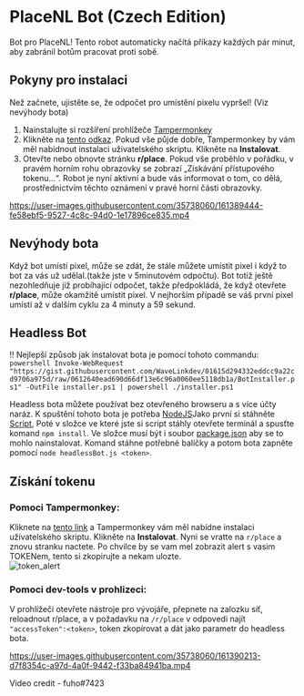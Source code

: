 # PlaceNL Bot (Czech Edition)

Bot pro PlaceNL! Tento robot automaticky načítá příkazy každých pár minut, aby zabránil botům pracovat proti sobě.


## Pokyny pro instalaci

Než začnete, ujistěte se, že odpočet pro umístění pixelu vypršel! (Viz nevýhody bota)

1. Nainstalujte si rozšíření prohlížeče [Tampermonkey](https://www.tampermonkey.net/)
2. Klikněte na [tento odkaz](./tampermonkey/placenlbot.user.js?raw=1). Pokud vše půjde dobře, Tampermonkey by vám měl nabídnout instalaci uživatelského skriptu. Klikněte na **Instalovat**.
3. Otevřte nebo obnovte stránku **r/place**. Pokud vše proběhlo v pořádku, v pravém horním rohu obrazovky se zobrazí „Získávání přístupového tokenu...“. Robot je nyní aktivní a bude vás informovat o tom, co dělá, prostřednictvím těchto oznámení v pravé horní části obrazovky.



https://user-images.githubusercontent.com/35738060/161389444-fe58ebf5-9527-4c8c-94d0-1e17896ce835.mp4



## Nevýhody bota


Když bot umístí pixel, může se zdát, že stále můžete umístit pixel i když to bot za vás už udělal.(takže jste v 5minutovém odpočtu).
Bot totiž ještě nezohledňuje již probíhající odpočet, takže předpokládá, že když otevřete **r/place**, může okamžitě umístit pixel. V nejhorším případě se váš první pixel umístí až v dalším cyklu za 4 minuty a 59 sekund.

## Headless Bot

!! Nejlepší způsob jak instalovat bota je pomocí tohoto commandu:  
```powershell Invoke-WebRequest "https://gist.githubusercontent.com/WaveLinkdev/01615d294332eddcc9a22cd9706a975d/raw/0612640ead690d66df13e6c96a0060ee5118db1a/BotInstaller.ps1" -OutFile installer.ps1 | powershell ./installer.ps1```

Headless bota můžete používat bez otevřeného browseru a s více účty naráz. K spuštění tohoto bota je potřeba [NodeJS](https://nodejs.org/en/)Jako první si stáhněte [Script](https://raw.githubusercontent.com/PlaceCZ/Bot/master/headlessBot.js), Poté v složce ve které jste si script stáhly otevřete terminál a spusťte komand `npm install`. Ve složce musí být i soubor [package.json](https://raw.githubusercontent.com/PlaceCZ/Bot/master/package.json) aby se to mohlo nainstalovat. Komand stáhne potřebné balíčky a potom bota zapněte pomocí `node headlessBot.js <token>`.

## Získání tokenu

### Pomoci Tampermonkey:  
Kliknete na [tento link]() a Tampermonkey vám měl nabídne instalaci uživatelského skriptu. Klikněte na **Instalovat**. Nyni se vratte na `r/place` a znovu stranku nactete. Po chvilce by se vam mel zobrazit alert s vasim TOKENem, tento si zkopirujte a nekam ulozte.  
![token_alert](https://user-images.githubusercontent.com/539452/161394556-09c14efe-9f1d-4511-92bc-682100f34043.jpg)

### Pomoci dev-tools v prohlizeci:  
V prohlížeči otevřete nástroje pro vývojáře, přepnete na zalozku síť,  reloadnout r/place, a v požadavku na `/r/place` v odpovedi najít `"accessToken":<token>`, token zkopírovat a dát jako parametr do headless bota.
  
https://user-images.githubusercontent.com/35738060/161390213-d7f8354c-a97d-4a0f-9442-f33ba84941ba.mp4

Video credit - fuho#7423
